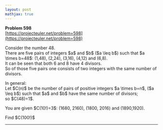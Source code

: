```yaml
---
layout: post
mathjax: true
---
```

**Problem 598**  
[https://projecteuler.net/problem=598](https://projecteuler.net/problem=598)

<p>
Consider the number 48.<br />
There are five pairs of integers $a$ and $b$ ($a \leq b$) such that $a \times b=48$: (1,48), (2,24), (3,16), (4,12) and (6,8).<br />
It can be seen that both 6 and 8 have 4 divisors.<br />
So of those five pairs one consists of two integers with the same number of divisors.</p>
<p>
In general:<br />
Let $C(n)$ be the number of pairs of positive integers $a \times b=n$, ($a \leq b$) such that $a$ and $b$ have the same number of divisors; <br />so $C(48)=1$.
</p>
<p>
You are given $C(10!)=3$: (1680, 2160), (1800, 2016) and (1890,1920).</p><p> 
Find $C(100!)$</p>


---
